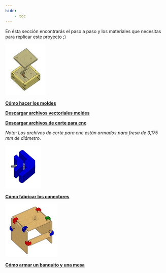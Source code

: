 ```yaml
---
hide:
    - toc
---
```

En ésta sección encontrarás el paso a paso y los materiales que necesitas para replicar este proyecto ;)

![](../images/proy/moldecito.jpg)

**[Cómo hacer los moldes](https://drive.google.com/file/d/1z6I91ZWsltIJ4ywpQn7EMh54YxlmM53z/view?usp=drive_link)**

**[Descargar archivos vectoriales moldes](https://drive.google.com/file/d/1Hw_IUKTYbBiqGcHl0Zttv3H8hpmUacNr/view?usp=drive_link)**

**[Descargar archivos de corte para cnc](https://drive.google.com/drive/folders/1XYgZxli9mBeimtkZXH1mR-BFumYxReyt?usp=drive_link)**

*Nota: Los archivos de corte para cnc están armados para fresa de 3,175 mm de diámetro*.



![](../images/proy/omarcito.png)

**[Cómo fabricar los conectores]()**



![](../images/proy/banquito.jpg)

**[Cómo armar un banquito y una mesa]()**
